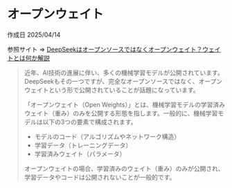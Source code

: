 # オープンウェイト

作成日 2025/04/14

参照サイト => [DeepSeekはオープンソースではなくオープンウェイト？ウェイトとは何か解説](https://programming.awaisora.com/a6baaa16-d924-4c0e-b589-a08135cbde14/)

> 近年、AI技術の進展に伴い、多くの機械学習モデルが公開されています。DeepSeekもその一つですが、完全なオープンソースではなく、オープンウェイトという形で公開されていることが話題になっています。
>
> 「オープンウェイト（Open Weights）」とは、機械学習モデルの学習済みウェイト（重み）のみを公開する形態を指します。一般的に、機械学習モデルは以下の3つの要素で構成されます。
>
>- モデルのコード（アルゴリズムやネットワーク構造）
>- 学習データ（トレーニングデータ）
>- 学習済みウェイト（パラメータ）
>
> オープンウェイトの場合、学習済みのウェイト（重み）のみが公開され、学習データやコードは公開されないことが一般的です。
